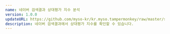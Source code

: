 ```yaml
---
name: 네이버 검색결과 상대평가 지수 분석
version: 1.0.0
updateURL: https://github.com/myso-kr/kr.myso.tampermonkey/raw/master/service/com.naver.search-rank.analysis.user.js
description: 네이버 검색결과에서 상대평가 지수를 확인할 수 있습니다.
---
```

